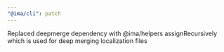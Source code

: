 ```yaml
---
"@ima/cli": patch
---
```


Replaced deepmerge dependency with @ima/helpers assignRecursively which is used for deep merging localization files
